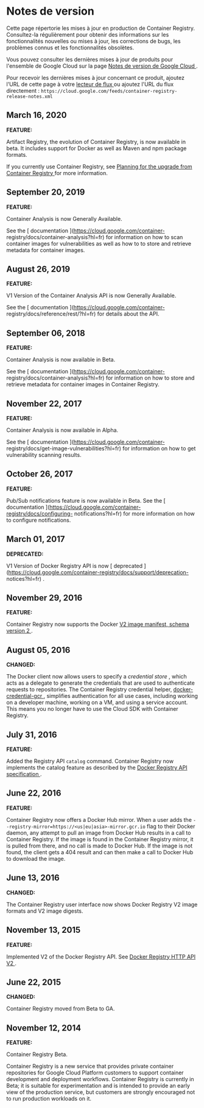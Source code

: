 #  Notes de version

Cette page répertorie les mises à jour en production de Container Registry.
Consultez-la régulièrement pour obtenir des informations sur les
fonctionnalités nouvelles ou mises à jour, les corrections de bugs, les
problèmes connus et les fonctionnalités obsolètes.

Vous pouvez consulter les dernières mises à jour de produits pour l'ensemble
de Google Cloud sur la page [ Notes de version de Google Cloud
](https://cloud.google.com/release-notes?hl=fr) .

Pour recevoir les dernières mises à jour concernant ce produit, ajoutez l'URL
de cette page à votre [ lecteur de flux
](https://wikipedia.org/wiki/Comparison_of_feed_aggregators) ou ajoutez l'URL
du flux directement : ` https://cloud.google.com/feeds/container-registry-
release-notes.xml `

##  March 16, 2020

**FEATURE:**

Artifact Registry, the evolution of Container Registry, is now available in
beta. It includes support for Docker as well as Maven and npm package formats.

If you currently use Container Registry, see [ Planning for the upgrade from
Container Registry ](https://cloud.google.com/artifacts/docs/upgrade?hl=fr)
for more information.

##  September 20, 2019

**FEATURE:**

Container Analysis is now Generally Available.

See the [ documentation ](https://cloud.google.com/container-
registry/docs/container-analysis?hl=fr) for information on how to scan
container images for vulnerabilities as well as how to to store and retrieve
metadata for container images.

##  August 26, 2019

**FEATURE:**

V1 Version of the Container Analysis API is now Generally Available.

See the [ documentation ](https://cloud.google.com/container-
registry/docs/reference/rest/?hl=fr) for details about the API.

##  September 06, 2018

**FEATURE:**

Container Analysis is now available in Beta.

See the [ documentation ](https://cloud.google.com/container-
registry/docs/container-analysis?hl=fr) for information on how to store and
retrieve metadata for container images in Container Registry.

##  November 22, 2017

**FEATURE:**

Container Analysis is now available in Alpha.

See the [ documentation ](https://cloud.google.com/container-
registry/docs/get-image-vulnerabilities?hl=fr) for information on how to get
vulnerability scanning results.

##  October 26, 2017

**FEATURE:**

Pub/Sub notifications feature is now available in Beta. See the [
documentation ](https://cloud.google.com/container-registry/docs/configuring-
notifications?hl=fr) for more information on how to configure notifications.

##  March 01, 2017

**DEPRECATED:**

V1 Version of Docker Registry API is now [ deprecated
](https://cloud.google.com/container-registry/docs/support/deprecation-
notices?hl=fr) .

##  November 29, 2016

**FEATURE:**

Container Registry now supports the Docker [ V2 image manifest, schema version
2 ](https://docs.docker.com/registry/spec/manifest-v2-2/) .

##  August 05, 2016

**CHANGED:**

The Docker client now allows users to specify a _credential store_ , which
acts as a delegate to generate the credentials that are used to authenticate
requests to repositories. The Container Registry credential helper, [ docker-
credential-gcr ](https://github.com/GoogleCloudPlatform/docker-credential-gcr)
, simplifies authentication for all use cases, including working on a
developer machine, working on a VM, and using a service account. This means
you no longer have to use the Cloud SDK with Container Registry.

##  July 31, 2016

**FEATURE:**

Added the Registry API ` catalog ` command. Container Registry now implements
the catalog feature as described by the [ Docker Registry API specification
](https://docs.docker.com/registry/spec/api/) .

##  June 22, 2016

**FEATURE:**

Container Registry now offers a Docker Hub mirror. When a user adds the `
--registry-mirror=https://<us|eu|asia>-mirror.gcr.io ` flag to their Docker
daemon, any attempt to pull an image from Docker Hub results in a call to
Container Registry. If the image is found in the Container Registry mirror, it
is pulled from there, and no call is made to Docker Hub. If the image is not
found, the client gets a 404 result and can then make a call to Docker Hub to
download the image.

##  June 13, 2016

**CHANGED:**

The Container Registry user interface now shows Docker Registry V2 image
formats and V2 image digests.

##  November 13, 2015

**FEATURE:**

Implemented V2 of the Docker Registry API. See [ Docker Registry HTTP API V2
](https://docs.docker.com/registry/spec/api/) .

##  June 22, 2015

**CHANGED:**

Container Registry moved from Beta to GA.

##  November 12, 2014

**FEATURE:**

Container Registry Beta.

Container Registry is a new service that provides private container
repositories for Google Cloud Platform customers to support container
development and deployment workflows. Container Registry is currently in Beta;
it is suitable for experimentation and is intended to provide an early view of
the production service, but customers are strongly encouraged not to run
production workloads on it.

